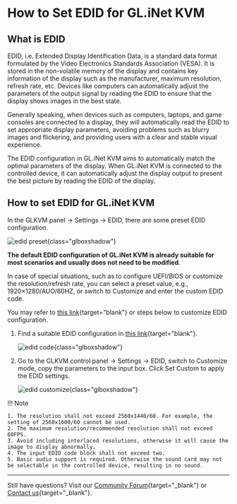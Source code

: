 # How to Set EDID for GL.iNet KVM

## What is EDID

EDID, i.e. Extended Display Identification Data, is a standard data format formulated by the Video Electronics Standards Association (VESA). It is stored in the non-volatile memory of the display and contains key information of the display such as the manufacturer, maximum resolution, refresh rate, etc. Devices like computers can automatically adjust the parameters of the output signal by reading the EDID to ensure that the display shows images in the best state.

Generally speaking, when devices such as computers, laptops, and game consoles are connected to a display, they will automatically read the EDID to set appropriate display parameters, avoiding problems such as blurry images and flickering, and providing users with a clear and stable visual experience.

The EDID configuration in GL.iNet KVM aims to automatically match the optimal parameters of the display. When GL.iNet KVM is connected to the controlled device, it can automatically adjust the display output to present the best picture by reading the EDID of the display. 

## How to set EDID for GL.iNet KVM

In the GLKVM panel -> Settings -> EDID, there are some preset EDID configuration. 

![edid preset](https://static.gl-inet.com/docs/kvm/user_guide/gl-rm1/edid_preset.jpg){class="glboxshadow"}

**The default EDID configuration of GL.iNet KVM is already suitable for most scenarios and usually does not need to be modified**.

In case of special situations, such as to configure UEFI/BIOS or customize the resolution/refresh rate, you can select a preset value, e.g., 1920×1280/AUO/60HZ, or switch to Customize and enter the custom EDID code.

You may refer to [this link](https://github.com/linuxhw/EDID){target="blank"} or steps below to customize EDID configuration.

1. Find a suitable EDID configuration in [this link](https://github.com/linuxhw/EDID){target="blank"}.

    ![edid code](https://static.gl-inet.com/docs/kvm/user_guide/gl-rm1/edid_code.jpg){class="glboxshadow"}

2. Go to the GLKVM control panel -> Settings -> EDID, switch to Customize mode, copy the parameters to the input box. Click Set Custom to apply the EDID settings.

    ![edid customize](https://static.gl-inet.com/docs/kvm/user_guide/gl-rm1/edid_customize.png){class="glboxshadow"}

!!! Note

    1. The resolution shall not exceed 2560x1440/60. For example, the setting of 2560x1600/60 cannot be used.
    2. The maximum resolution/recommended resolution shall not exceed 60FPS.
    3. Avoid including interlaced resolutions, otherwise it will cause the image to display abnormally.
    4. The input EDID code block shall not exceed two.
    5. Basic audio support is required. Otherwise the sound card may not be selectable in the controlled device, resulting in no sound. 

---

Still have questions? Visit our [Community Forum](https://forum.gl-inet.com){target="_blank"} or [Contact us](https://www.gl-inet.com/contacts/){target="_blank"}.

